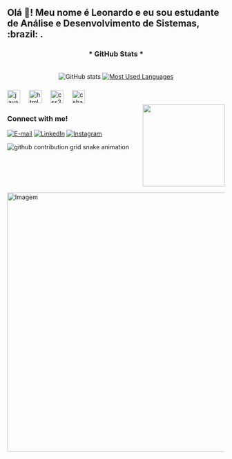 <h2 align="left">Olá 👋! Meu nome é Leonardo e eu sou estudante de Análise e Desenvolvimento de Sistemas, :brazil: .</h2>

<div style="text-align: center;" align="center">
  <h3>* GitHub Stats *</h3>
  <br>
  <img src="https://github-readme-stats-git-masterrstaa-rickstaa.vercel.app/api?username=LeonardoNeres&hide_title=true&show_icons=true&include_all_commits=false&count_private=true&line_height=25&hide=issues&bg_color=000&title_color=FF00F6&text_color=FFF&border_radius=3&border_color=36123c&icon_color=FF00F6&theme=jolly" alt="GitHub stats">

  <a href="https://github.com/LeonardoNeres/github-readme-stats">
    <img src="https://github-readme-stats-git-masterrstaa-rickstaa.vercel.app/api/top-langs/?username=LeonardoNeres&line_height=10&card_width=290&layout=compact&hide_title=false&count_private=true&langs_count=4&show_icons=true&title_color=FF00F6&hide=html,scss,less&bg_color=000&text_color=8B8B8B&border_radius=3&border_color=561760&count_private=true" alt="Most Used Languages">
  </a>
</div>

###

<div align="left">
  <img src="https://cdn.jsdelivr.net/gh/devicons/devicon/icons/javascript/javascript-original.svg" height="30" alt="javascript logo"  />
  <img width="12" />
  <img src="https://cdn.jsdelivr.net/gh/devicons/devicon/icons/html5/html5-original.svg" height="30" alt="html5 logo"  />
  <img width="12" />
  <img src="https://cdn.jsdelivr.net/gh/devicons/devicon/icons/css3/css3-original.svg" height="30" alt="css3 logo"  />
  <img width="12" />
  <img src="https://cdn.jsdelivr.net/gh/devicons/devicon/icons/csharp/csharp-original.svg" height="30" alt="csharp logo"  />
</div>

<img align="right" alt="" height="190px" src="./src/study.gif">

<h3 align="left">Connect with me!</h3>


[![E-mail](https://img.shields.io/badge/-Email-000?style=for-the-badge&logo=microsoft-outlook&logoColor=FF00F6&color:FFF)](mailto:leonardo.neres2010@gmail.com)
[![LinkedIn](https://img.shields.io/badge/-LinkedIn-000?style=for-the-badge&logo=linkedin&logoColor=FF00F6&color:FFF)](https://www.linkedin.com/in/leonardo-neres-31597934a/)
[![Instagram](https://img.shields.io/badge/-Instagram-000?style=for-the-badge&logo=instagram&logoColor=FF00F6&color:FFF)](https://www.instagram.com/nereslf/)


<picture align="center">
  <source media="(prefers-color-scheme: dark)" srcset="https://raw.githubusercontent.com/GustavoButzge/GustavoButzge/output/github-contribution-grid-snake-dark.svg">
  <source media="(prefers-color-scheme: light)" srcset="https://raw.githubusercontent.com/GustavoButzge/GustavoButzge/output/github-contribution-grid-snake-dark.svg">
  <img align="center" alt="github contribution grid snake animation" src="https://raw.githubusercontent.com/mari4souza/GustavoButzge/output/github-contribution-grid-snake.svg">
</picture>


<br clear="both">


<!-- GIF -->
<p align="left">
  <img align="center" src="https://github.com/VariableBee/VariableBee/assets/77739311/4e9f41af-6b57-49a7-b15a-74322e96b4d7" alt="Imagem" width=" 900px" height ="600px"> 
</p>
